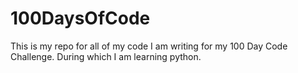 # 100DaysOfCode

This is my repo for all of my code I am writing for my 100 Day Code Challenge. During which I am learning python. 

